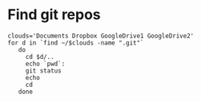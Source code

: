 # Find git repos

```shell
clouds='Documents Dropbox GoogleDrive1 GoogleDrive2'
for d in `find ~/$clouds -name ".git"`
   do
     cd $d/..
     echo `pwd`:
     git status
     echo
     cd
   done
```
